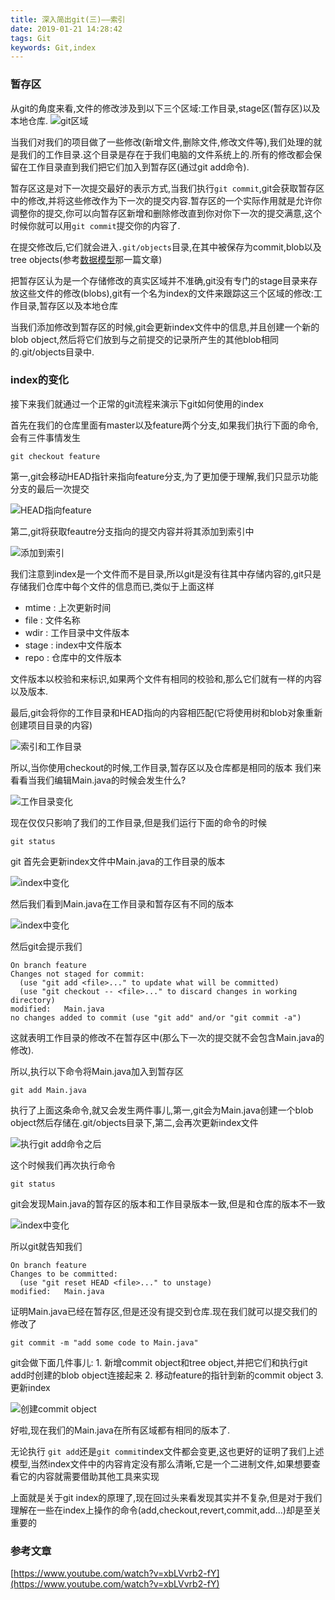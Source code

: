 ```yaml
---
title: 深入简出git(三)——索引
date: 2019-01-21 14:28:42
tags: Git
keywords: Git,index
---
```


### 暂存区

从git的角度来看,文件的修改涉及到以下三个区域:工作目录,stage区(暂存区)以及本地仓库.
![git区域](/images/understanding-git/git-area-when-update.png)

当我们对我们的项目做了一些修改(新增文件,删除文件,修改文件等),我们处理的就是我们的工作目录.这个目录是存在于我们电脑的文件系统上的.所有的修改都会保留在工作目录直到我们把它们加入到暂存区(通过git add命令).
<!--more-->

暂存区这是对下一次提交最好的表示方式,当我们执行`git commit`,git会获取暂存区中的修改,并将这些修改作为下一次的提交内容.暂存区的一个实际作用就是允许你调整你的提交,你可以向暂存区新增和删除修改直到你对你下一次的提交满意,这个时候你就可以用`git commit`提交你的内容了.

在提交修改后,它们就会进入`.git/objects`目录,在其中被保存为commit,blob以及tree objects(参考[数据模型](https://generalthink.github.io/2019/01/09/understanding-git-data-model/)那一篇文章)

把暂存区认为是一个存储修改的真实区域并不准确,git没有专门的stage目录来存放这些文件的修改(blobs),git有一个名为index的文件来跟踪这三个区域的修改:工作目录,暂存区以及本地仓库

当我们添加修改到暂存区的时候,git会更新index文件中的信息,并且创建一个新的blob object,然后将它们放到与之前提交的记录所产生的其他blob相同的.git/objects目录中.

### index的变化

接下来我们就通过一个正常的git流程来演示下git如何使用的index

首先在我们的仓库里面有master以及feature两个分支,如果我们执行下面的命令,会有三件事情发生
```
git checkout feature
```

第一,git会移动HEAD指针来指向feature分支,为了更加便于理解,我们只显示功能分支的最后一次提交

![HEAD指向feature](/images/understanding-git/index-object.png)

第二,git将获取feautre分支指向的提交内容并将其添加到索引中

![添加到索引](/images/understanding-git/index-when-checkout.png)

我们注意到index是一个文件而不是目录,所以git是没有往其中存储内容的,git只是存储我们仓库中每个文件的信息而已,类似于上面这样
+ mtime : 上次更新时间
+ file : 文件名称
+ wdir : 工作目录中文件版本
+ stage : index中文件版本
+ repo : 仓库中的文件版本


文件版本以校验和来标识,如果两个文件有相同的校验和,那么它们就有一样的内容以及版本.

最后,git会将你的工作目录和HEAD指向的内容相匹配(它将使用树和blob对象重新创建项目目录的内容)

![索引和工作目录](/images/understanding-git/index-data-workspace.png)

所以,当你使用checkout的时候,工作目录,暂存区以及仓库都是相同的版本
我们来看看当我们编辑Main.java的时候会发生什么?

![工作目录变化](/images/understanding-git/index-when-workspace-change.png)

现在仅仅只影响了我们的工作目录,但是我们运行下面的命令的时候
```
git status
```
git 首先会更新index文件中Main.java的工作目录的版本

![index中变化](/images/understanding-git/index-find-workspace-change.png)

然后我们看到Main.java在工作目录和暂存区有不同的版本

![index中变化](/images/understanding-git/index-find-stage-change.png)

然后git会提示我们
```
On branch feature
Changes not staged for commit:
  (use "git add <file>..." to update what will be committed)
  (use "git checkout -- <file>..." to discard changes in working directory)
modified:   Main.java
no changes added to commit (use "git add" and/or "git commit -a")

```
这就表明工作目录的修改不在暂存区中(那么下一次的提交就不会包含Main.java的修改).

所以,执行以下命令将Main.java加入到暂存区
```
git add Main.java
```

执行了上面这条命令,就又会发生两件事儿,第一,git会为Main.java创建一个blob object然后存储在.git/objects目录下,第二,会再次更新index文件

![执行git add命令之后](/images/understanding-git/index-sync-stage.png)

这个时候我们再次执行命令
```
git status
```
git会发现Main.java的暂存区的版本和工作目录版本一致,但是和仓库的版本不一致

![index中变化](/images/understanding-git/index-find-respo-change.png)

所以git就告知我们
```
On branch feature
Changes to be committed:
  (use "git reset HEAD <file>..." to unstage)
modified:   Main.java
```
证明Main.java已经在暂存区,但是还没有提交到仓库.现在我们就可以提交我们的修改了
```
git commit -m "add some code to Main.java"
```
git会做下面几件事儿:
	1. 新增commit object和tree object,并把它们和执行git add时创建的blob object连接起来
	2. 移动feature的指针到新的commit object
	3. 更新index

![创建commit object](/images/understanding-git/index-create-object.png)

好啦,现在我们的Main.java在所有区域都有相同的版本了.

无论执行 `git add`还是`git commit`index文件都会变更,这也更好的证明了我们上述模型,当然index文件中的内容肯定没有那么清晰,它是一个二进制文件,如果想要查看它的内容就需要借助其他工具来实现


上面就是关于git index的原理了,现在回过头来看发现其实并不复杂,但是对于我们理解在一些在index上操作的命令(add,checkout,revert,commit,add...)却是至关重要的


### 参考文章
[https://www.youtube.com/watch?v=xbLVvrb2-fY](https://www.youtube.com/watch?v=xbLVvrb2-fY)